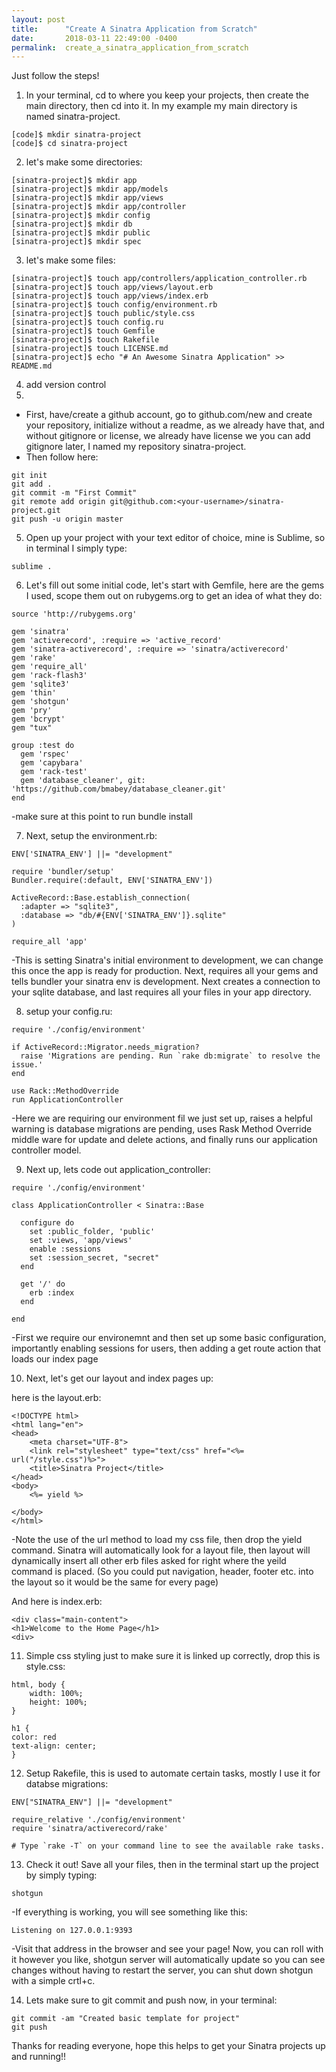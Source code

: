 ```yaml
---
layout: post
title:      "Create A Sinatra Application from Scratch"
date:       2018-03-11 22:49:00 -0400
permalink:  create_a_sinatra_application_from_scratch
---
```



Just follow the steps!

1. In your terminal, cd to where you keep your projects, then create the main directory, then cd into it. In my example my main directory is named sinatra-project.
```
[code]$ mkdir sinatra-project
[code]$ cd sinatra-project
```

2. let's make some directories:
```
[sinatra-project]$ mkdir app
[sinatra-project]$ mkdir app/models
[sinatra-project]$ mkdir app/views
[sinatra-project]$ mkdir app/controller
[sinatra-project]$ mkdir config
[sinatra-project]$ mkdir db
[sinatra-project]$ mkdir public
[sinatra-project]$ mkdir spec
```

3. let's make some files:
```
[sinatra-project]$ touch app/controllers/application_controller.rb
[sinatra-project]$ touch app/views/layout.erb
[sinatra-project]$ touch app/views/index.erb
[sinatra-project]$ touch config/environment.rb
[sinatra-project]$ touch public/style.css
[sinatra-project]$ touch config.ru
[sinatra-project]$ touch Gemfile
[sinatra-project]$ touch Rakefile
[sinatra-project]$ touch LICENSE.md
[sinatra-project]$ echo "# An Awesome Sinatra Application" >> README.md
```

4. add version control
5. 

* First, have/create a github account, go to github.com/new and create your repository, initialize without a readme, as we already have that, and without gitignore or license, we already have license we you can add gitignore later, I named my repository sinatra-project.
* Then follow here:

```
git init
git add .
git commit -m "First Commit"
git remote add origin git@github.com:<your-username>/sinatra-project.git
git push -u origin master
```

5. Open up your project with your text editor of choice, mine is Sublime, so in terminal I simply type:

```
sublime .
```

6. Let's fill out some initial code, let's start with Gemfile, here are the gems I used, scope them out on rubygems.org to get an idea of what they do:
```
source 'http://rubygems.org'

gem 'sinatra'
gem 'activerecord', :require => 'active_record'
gem 'sinatra-activerecord', :require => 'sinatra/activerecord'
gem 'rake'
gem 'require_all'
gem 'rack-flash3'
gem 'sqlite3'
gem 'thin'
gem 'shotgun'
gem 'pry'
gem 'bcrypt'
gem "tux"

group :test do
  gem 'rspec'
  gem 'capybara'
  gem 'rack-test'
  gem 'database_cleaner', git: 'https://github.com/bmabey/database_cleaner.git'
end
```
-make sure at this point to run bundle install

7. Next, setup the environment.rb:
```
ENV['SINATRA_ENV'] ||= "development"

require 'bundler/setup'
Bundler.require(:default, ENV['SINATRA_ENV'])

ActiveRecord::Base.establish_connection(
  :adapter => "sqlite3",
  :database => "db/#{ENV['SINATRA_ENV']}.sqlite"
)

require_all 'app'

```
-This is setting Sinatra's initial environment to development, we can change this once the app is ready for production. Next, requires all your gems and tells bundler your sinatra env is development. Next creates a connection to your sqlite database, and last requires all your files in your app directory.

8. setup your config.ru:
```
require './config/environment'

if ActiveRecord::Migrator.needs_migration?
  raise 'Migrations are pending. Run `rake db:migrate` to resolve the issue.'
end

use Rack::MethodOverride
run ApplicationController
```
 -Here we are requiring our environment fil we just set up, raises a helpful warning is database migrations are pending, uses Rask Method Override middle ware for update and delete actions, and finally runs our application controller model. 

9. Next up, lets code out application_controller:
```
require './config/environment'

class ApplicationController < Sinatra::Base

  configure do
    set :public_folder, 'public'
    set :views, 'app/views'
    enable :sessions
  	set :session_secret, "secret"
  end

  get '/' do
  	erb :index
  end

end
```
-First we require our environemnt and then set up some basic configuration, importantly enabling sessions for users, then adding a get route action that loads our index page

10. Next, let's get our layout and index pages up:

here is the layout.erb:
```
<!DOCTYPE html>
<html lang="en">
<head>
	<meta charset="UTF-8">
	<link rel="stylesheet" type="text/css" href="<%= url("/style.css")%>">
	<title>Sinatra Project</title>
</head>
<body>
	<%= yield %>
	
</body>
</html>
```
-Note the use of the url method to load my css file, then drop the yield command. Sinatra will automatically look for a layout file, then layout will dynamically insert all other erb files asked for right where the yeild command is placed. (So you could put navigation, header, footer etc. into the layout so it would be the same for every page)

And here is index.erb:
```
<div class="main-content">
<h1>Welcome to the Home Page</h1>
<div>
```

11. Simple css styling just to make sure it is linked up correctly, drop this is style.css:
```
html, body {
	width: 100%;
	height: 100%;
}

h1 {
color: red
text-align: center;
}
```

12. Setup Rakefile, this is used to automate certain tasks, mostly I use it for databse migrations:
```
ENV["SINATRA_ENV"] ||= "development"

require_relative './config/environment'
require 'sinatra/activerecord/rake'

# Type `rake -T` on your command line to see the available rake tasks.
```

13. Check it out! Save all your files, then in the terminal start up the project by simply typing:
```
shotgun
```
-If everything is working, you will see something like this:
```
Listening on 127.0.0.1:9393
```
-Visit that address in the browser and see your page! Now, you can roll with it however you like, shotgun server will automatically update so you can see changes without having to restart the server, you can shut down shotgun with a simple crtl+c.

14. Lets make sure to git commit and push now, in your terminal:
```
git commit -am "Created basic template for project"
git push
```

Thanks for reading everyone, hope this helps to get your Sinatra projects up and running!!




